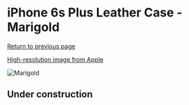# iPhone 6s Plus Leather Case - Marigold

[Return to previous page](/iphone_6)

[High-resolution image from Apple](https://store.storeimages.cdn-apple.com/8756/as-images.apple.com/is/MMM32?wid=4500&hei=4500&fmt=png)

<div style="width: 512px"><img src="/almost_uncompressed/MMM32.webp" alt="Marigold"></div>

## Under construction
